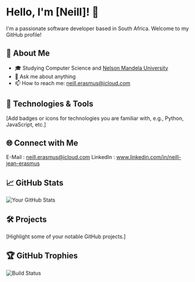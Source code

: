 # Hello, I'm [Neill]! 👋

I'm a passionate software developer based in South Africa. Welcome to my GitHub profile!

## 🚀 About Me

- 🎓 Studying Computer Science and [Nelson Mandela University](https://www.mandela.ac.za/)
- 💬 Ask me about anything
- 📫 How to reach me: neill.erasmus@icloud.com

## 🔧 Technologies & Tools

[Add badges or icons for technologies you are familiar with, e.g., Python, JavaScript, etc.]

## 🌐 Connect with Me

E-Mail   : neill.erasmus@icloud.com
LinkedIn : www.linkedin.com/in/neill-jean-erasmus

## 📈 GitHub Stats

![Your GitHub Stats](https://github-readme-stats.vercel.app/api?username=Neill-Erasmus&show_icons=true&theme=dark)

## 🛠️ Projects

[Highlight some of your notable GitHub projects.]

## 🏆 GitHub Trophies

![Build Status](https://github.com/users/Neill-Erasmus/achievements/pull-shark)
